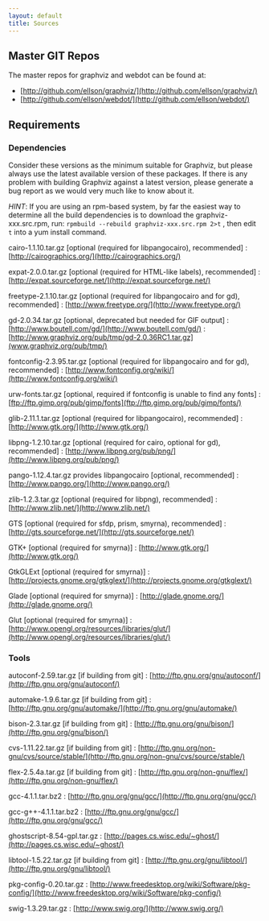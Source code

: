 ```yaml
---
layout: default
title: Sources
---
```

         
	
## Master GIT Repos

The master repos for graphviz and webdot can be found at:

* [http://github.com/ellson/graphviz/](http://github.com/ellson/graphviz/)
* [http://github.com/ellson/webdot/](http://github.com/ellson/webdot/)

## Requirements

### Dependencies

Consider these versions as the minimum suitable for Graphviz, but please always use the 
latest available version of these packages. If there is any problem with building Graphviz 
against a latest version, please generate a bug report as we would very much like to 
know about it.

*HINT*: If you are using an rpm-based system, by far the easiest way to determine all the 
build dependencies is to download the graphviz-xxx.src.rpm, run:  `rpmbuild --rebuild graphviz-xxx.src.rpm 2>t` , then edit `t` into a yum install command.


cairo-1.1.10.tar.gz [optional (required for libpangocairo), recommended]
: [http://cairographics.org/](http://cairographics.org/)

expat-2.0.0.tar.gz [optional (required for HTML-like labels), recommended]
: [http://expat.sourceforge.net/](http://expat.sourceforge.net/)

freetype-2.1.10.tar.gz [optional (required for libpangocairo and for gd), recommended]
: [http://www.freetype.org/](http://www.freetype.org/)

gd-2.0.34.tar.gz [optional, deprecated but needed for GIF output]
: [http://www.boutell.com/gd/](http://www.boutell.com/gd/)
: [http://www.graphviz.org/pub/tmp/gd-2.0.36RC1.tar.gz](www.graphviz.org/pub/tmp/)

fontconfig-2.3.95.tar.gz [optional (required for libpangocairo and for gd), recommended]
: [http://www.fontconfig.org/wiki/](http://www.fontconfig.org/wiki/)

urw-fonts.tar.gz [optional, required if fontconfig is unable to find any fonts]
: [ftp://ftp.gimp.org/pub/gimp/fonts](ftp://ftp.gimp.org/pub/gimp/fonts/)

glib-2.11.1.tar.gz [optional (required for libpangocairo), recommended]
: [http://www.gtk.org/](http://www.gtk.org/)

libpng-1.2.10.tar.gz [optional (required for cairo, optional for gd), recommended]
: [http://www.libpng.org/pub/png/](http://www.libpng.org/pub/png/)

pango-1.12.4.tar.gz provides libpangocairo [optional, recommended]
: [http://www.pango.org/](http://www.pango.org/)

zlib-1.2.3.tar.gz [optional (required for libpng), recommended]
: [http://www.zlib.net/](http://www.zlib.net/)

GTS [optional (required for sfdp, prism, smyrna), recommended]
: [http://gts.sourceforge.net/](http://gts.sourceforge.net/)

GTK+ [optional (required for smyrna)]
: [http://www.gtk.org/](http://www.gtk.org/)

GtkGLExt [optional (required for smyrna)]
: [http://projects.gnome.org/gtkglext/](http://projects.gnome.org/gtkglext/)

Glade [optional (required for smyrna)]
: [http://glade.gnome.org/](http://glade.gnome.org/)

Glut [optional (required for smyrna)]
: [http://www.opengl.org/resources/libraries/glut/](http://www.opengl.org/resources/libraries/glut/)

### Tools

autoconf-2.59.tar.gz [if building from git]
: [http://ftp.gnu.org/gnu/autoconf/](http://ftp.gnu.org/gnu/autoconf/)

automake-1.9.6.tar.gz [if building from git]
: [http://ftp.gnu.org/gnu/automake/](http://ftp.gnu.org/gnu/automake/)

bison-2.3.tar.gz [if building from git]
: [http://ftp.gnu.org/gnu/bison/](http://ftp.gnu.org/gnu/bison/)

cvs-1.11.22.tar.gz [if building from git]
: [http://ftp.gnu.org/non-gnu/cvs/source/stable/](http://ftp.gnu.org/non-gnu/cvs/source/stable/)

flex-2.5.4a.tar.gz [if building from git]
: [http://ftp.gnu.org/non-gnu/flex/](http://ftp.gnu.org/non-gnu/flex/)

gcc-4.1.1.tar.bz2
: [http://ftp.gnu.org/gnu/gcc/](http://ftp.gnu.org/gnu/gcc/)

gcc-g++-4.1.1.tar.bz2
: [http://ftp.gnu.org/gnu/gcc/](http://ftp.gnu.org/gnu/gcc/)

ghostscript-8.54-gpl.tar.gz
: [http://pages.cs.wisc.edu/~ghost/](http://pages.cs.wisc.edu/~ghost/)

libtool-1.5.22.tar.gz [if building from git]
: [http://ftp.gnu.org/gnu/libtool/](http://ftp.gnu.org/gnu/libtool/)

pkg-config-0.20.tar.gz
: [http://www.freedesktop.org/wiki/Software/pkg-config/](http://www.freedesktop.org/wiki/Software/pkg-config/)

swig-1.3.29.tar.gz
: [http://www.swig.org/](http://www.swig.org/)

